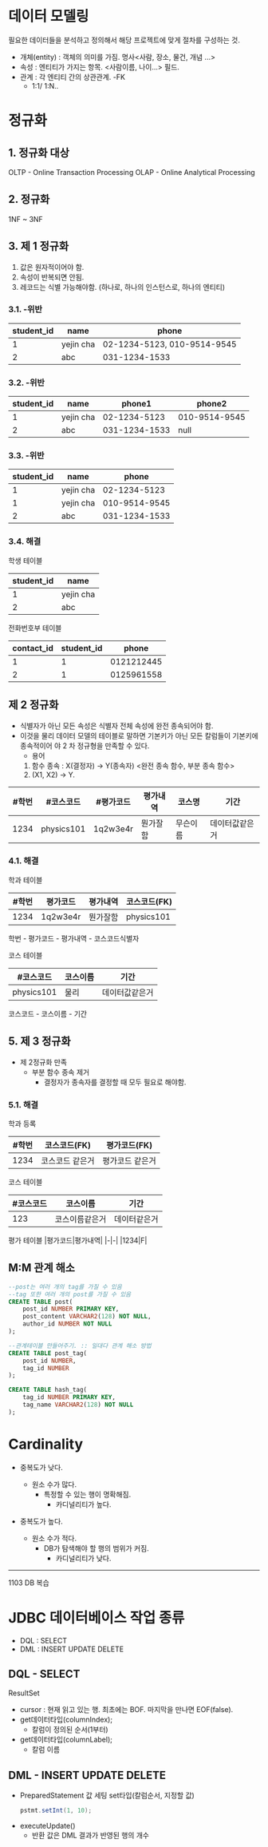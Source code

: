 


# 데이터 모델링
필요한 데이터들을 분석하고 정의해서 해당 프로젝트에 맞게 절차를 구성하는 것.  
- 개체(entity) : 객체의 의미를 가짐. 명사<사람, 장소, 물건, 개념 ...>
- 속성 : 엔티티가 가지는 항목. <사람이름, 나이...> 필드.
- 관계 : 각 엔티티 간의 상관관계. -FK
    - 1:1/ 1:N..


# 정규화
## 1. 정규화 대상
OLTP - Online Transaction Processing
OLAP - Online Analytical Processing

## 2. 정규화
1NF ~ 3NF

## 3. 제 1 정규화

1. 값은 원자적이어야 함.
2. 속성이 반복되면 안됨.
3. 레코드는 식별 가능해야함. (하나로, 하나의 인스턴스로, 하나의 엔티티)

### 3.1. -위반
|student_id|name|phone|
|-|-|-|
|1|yejin cha|02-1234-5123, 010-9514-9545|
|2|abc|031-1234-1533|

### 3.2. -위반
|student_id|name|phone1|phone2|
|-|-|-|-|
|1|yejin cha|02-1234-5123|010-9514-9545|
|2|abc|031-1234-1533|null|

### 3.3. -위반
|student_id|name|phone|
|-|-|-|
|1|yejin cha|02-1234-5123|
|1|yejin cha|010-9514-9545|
|2|abc|031-1234-1533|

### 3.4. 해결  

학생 테이블

|student_id|name|
|-|-|
|1|yejin cha|
|2|abc|

전화번호부 테이블

|contact_id|student_id|phone|
|-|-|-|
|1|1|0121212445|
|2|1|0125961558|




## 제 2 정규화
- 식별자가 아닌 모든 속성은 식별자 전체 속성에 완전 종속되어야 함.
- 이것을 물리 데이터 모델의 테이블로 말하면 기본키가 아닌 모든 칼럼들이 기본키에
종속적이어 야 2 차 정규형을 만족할 수 있다.
    - 용어  
    1. 함수 종속 : X(결정자) -> Y(종속자) <완전 종속 함수, 부분 종속 함수>
    2. (X1, X2) -> Y. 

|#학번|#코스코드|#평가코드|평가내역|코스명|기간|
|-|-|-|-|-|-|
|1234|physics101|1q2w3e4r|뭔가잘함|무슨이름|데이터값같은거|


### 4.1. 해결

학과 테이블

|#학번|평가코드|평가내역|코스코드(FK)|
|-|-|-|-|
|1234|1q2w3e4r|뭔가잘함|physics101|

학번 
    - 평가코드
    - 평가내역
    - 코스코드식별자  

코스 테이블

|#코스코드|코스이름|기간|
|-|-|-|
|physics101|물리|데이터값같은거|

코스코드 
    - 코스이름
    - 기간

## 5. 제 3 정규화

- 제 2정규화 만족
    - 부분 함수 종속 제거
        - 결정자가 종속자를 결정할 때 모두 필요로 해야함.
### 5.1. 해결

학과 등록

|#학번|코스코드(FK)|평가코드(FK)|
|-|-|-|
|1234|코스코드 같은거|평가코드 같은거|

코스 테이블  

|#코스코드|코스이름|기간|
|-|-|-|
|123|코스이름같은거|데이터같은거|


평가 테이블
|평가코드|평가내역|
|-|-|
|1234|F|



## M:M 관계 해소

```sql
--post는 여러 개의 tag를 가질 수 있음
--tag 또한 여러 개의 post를 가질 수 있음
CREATE TABLE post(
    post_id NUMBER PRIMARY KEY,
    post_content VARCHAR2(128) NOT NULL,
    author_id NUMBER NOT NULL   
);

--관계테이블 만들어주기. :: 일대다 관계 해소 방법
CREATE TABLE post_tag(
    post_id NUMBER,
    tag_id NUMBER
);

CREATE TABLE hash_tag(
    tag_id NUMBER PRIMARY KEY,
    tag_name VARCHAR2(128) NOT NULL
);
```



# Cardinality
- 중복도가 낮다.
    - 원소 수가 많다.
        - 특정할 수 있는 행이 명확해짐.
            - 카디널리티가 높다.

- 중복도가 높다.
    - 원소 수가 적다.
        - DB가 탐색해야 할 행의 범위가 커짐.
            - 카디널리티가 낮다.

---
1103 DB 복습

# JDBC 데이터베이스 작업 종류
- DQL : SELECT
- DML : INSERT UPDATE DELETE

## DQL - SELECT
ResultSet

- cursor : 현재 읽고 있는 행. 최초에는 BOF. 마지막을 만나면 EOF(false).
- get데이터타입(columnIndex);
    - 칼럼이 정의된 순서(1부터)
- get데이터타입(columnLabel);
    - 칼럼 이름

## DML - INSERT UPDATE DELETE

- PreparedStatement 값 세팅 set타입(칼럼순서, 지정할 값)
    ```java
    pstmt.setInt(1, 10);
    ```
- executeUpdate()
    - 반환 값은 DML 결과가 반영된 행의 개수